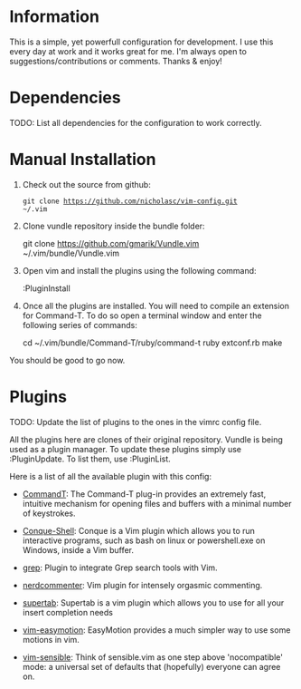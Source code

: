 Information
===========
This is a simple, yet powerfull configuration for development. I use this every day at work and it works great for me. I'm always open to suggestions/contributions or comments. Thanks & enjoy!

Dependencies
============

TODO: List all dependencies for the configuration to work correctly.

Manual Installation
===================

1. Check out the source from github:

	<code>git clone https://github.com/nicholasc/vim-config.git ~/.vim</code>

2. Clone vundle repository inside the bundle folder:

	git clone https://github.com/gmarik/Vundle.vim ~/.vim/bundle/Vundle.vim

3. Open vim and install the plugins using the following command:
	
	:PluginInstall

4. Once all the plugins are installed. You will need to compile an extension for Command-T. To do so open a terminal window and enter the following series of commands:

	cd ~/.vim/bundle/Command-T/ruby/command-t
	ruby extconf.rb
	make

You should be good to go now. 

Plugins
=======

TODO: Update the list of plugins to the ones in the vimrc config file.

All the plugins here are clones of their original repository. Vundle is being used as a plugin manager. To update these plugins simply use :PluginUpdate. To list them, use :PluginList.

Here is a list of all the available plugin with this config:

* [CommandT](https://github.com/wincent/Command-T): The Command-T plug-in provides an extremely fast, intuitive mechanism for
opening files and buffers with a minimal number of keystrokes.

* [Conque-Shell](https://github.com/vim-scripts/Conque-Shell): Conque is a Vim plugin which allows you to run interactive programs, such as bash on linux or powershell.exe on Windows, inside a Vim buffer.

* [grep](https://github.com/yegappan/grep): Plugin to integrate Grep search tools with Vim.


* [nerdcommenter](https://github.com/scrooloose/nerdcommenter): Vim plugin for intensely orgasmic commenting.


* [supertab](https://github.com/ervandew/supertab): Supertab is a vim plugin which allows you to use <Tab> for all your insert completion needs 

* [vim-easymotion](https://github.com/Lokaltog/vim-easymotion): EasyMotion provides a much simpler way to use some motions in vim.

* [vim-sensible](https://github.com/tpope/vim-sensible): Think of sensible.vim as one step above 'nocompatible' mode: a universal set of defaults that (hopefully) everyone can agree on.
